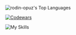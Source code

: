 ![rodin-opuz's Top Languages](https://github-readme-stats.vercel.app/api/top-langs/?username=rodinopuz&theme=github_dark&show_icons=true&hide_border=true&layout=compact)

[![Codewars](https://www.codewars.com/users/rodin-opuz/badges/small)](https://www.codewars.com/users/rodin-opuz)

![My Skills](https://skillicons.dev/icons?i=python,c,html,css,js)
